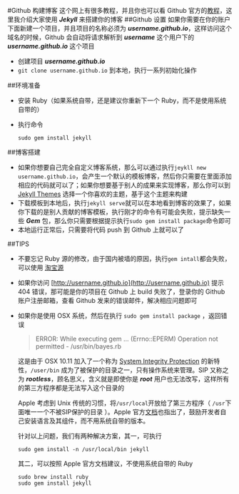 #Github 构建博客
这个网上有很多教程，并且你也可以看 Github 官方的[教程](https://pages.github.com/)，这里我介绍大家使用 ***Jekyll*** 来搭建你的博客
##Github 设置
如果你需要在你的账户下面新建一个项目，并且项目的名称必须为 ***username.github.io***，这样访问这个域名的时候，Github 会自动将请求解析到 ***username*** 这个用户下的 ***username.github.io*** 这个项目

* 创建项目 ***username.github.io***
* `git clone username.github.io` 到本地，执行一系列初始化操作

##环境准备
* 安装 Ruby（如果系统自带，还是建议你重新下一个 Ruby，而不是使用系统自带的）
* 执行命令

    ```
    sudo gem install jekyll
    ```

##博客搭建
* 如果你想要自己完全自定义博客系统，那么可以通过执行`jeykll new username.github.io`，会产生一个默认的模板博客，然后你只需要在里面添加相应的代码就可以了；如果你想要基于别人的成果来实现博客，那么你可以到 [Jekyll Themes](http://jekyllthemes.org/) 选择一个你喜欢的主题，基于这个主题来构建
* 下载模板到本地后，执行`jekyll serve`就可以在本地看到博客的效果了，如果你下载的是别人贡献的博客模板，执行刚才的命令有可能会失败，提示缺失一些 ***Gem*** 包，那么你只需要根据提示执行`sudo gem install package`命令即可
* 本地运行正常后，只需要将代码 push 到 Github 上就可以了

##TIPS
* 不要忘记 Ruby 源的修改，由于国内被墙的原因，执行`gem intall`都会失败，可以使用 [淘宝源](https://ruby.taobao.org/)
* 如果你访问 [http://username.github.io](http://username.github.io) 提示 404 错误，那可能是你的项目在 Github 上 build 失败了，登录你的 Github 账户注册邮箱，查看 Github 发来的错误邮件，解决相应问题即可
* 如果你是使用 OSX 系统，然后在执行 `sudo gem install package` ，返回错误

    > ERROR:  While executing gem ... (Errno::EPERM)
    > Operation not permitted - /usr/bin/bayes.rb
    
    这是由于 OSX 10.11 加入了一个称为 [System Integrity Protection](https://en.wikipedia.org/wiki/System_Integrity_Protection) 的新特性，`/user/bin` 成为了被保护的目录之一，只有操作系统来管理。SIP 又称之为 ***rootless***，顾名思义，含义就是即使你是 ***root*** 用户也无法改写，这样所有的第三方程序都是无法写入这个目录的
    
    Apple 考虑到 Unix 传统的习惯，将`/usr/local`开放给了第三方程序（ `/usr`下面唯一一个不被SIP保护的目录 ）。Apple 官方[文档](https://developer.apple.com/library/mac/documentation/Security/Conceptual/System_Integrity_Protection_Guide/FileSystemProtections/FileSystemProtections.html)也指出了，鼓励开发者自己安装语言及其组件，而不用系统自带的版本。
    
    针对以上问题，我们有两种解决方案，其一，可执行
    
    ```
    sudo gem install -n /usr/local/bin jekyll
    ```
    
    其二，可以按照 Apple 官方文档建议，不使用系统自带的 Ruby
    
    ```
    sudo brew install ruby
    sudo gem install jekyll
    ```
    
